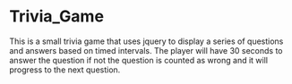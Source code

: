 # Trivia_Game
This is a small trivia game that uses jquery to display a series of questions and answers based on timed intervals.
The player will have 30 seconds to answer the question if not the question is counted as wrong and it will progress
to the next question.
